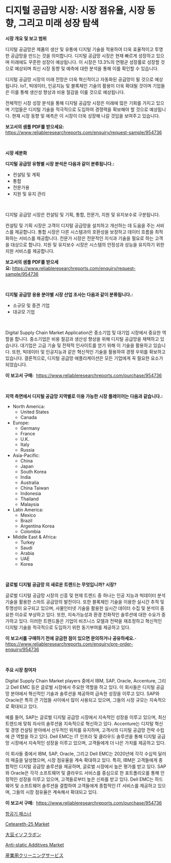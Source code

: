 <p><h1>디지털 공급망 시장: 시장 점유율, 시장 동향, 그리고 미래 성장 탐색</h1></p><p><strong>시장 개요 및 보고 범위</strong></p>
<p><p>디지털 공급망은 제품의 생산 및 유통에 디지털 기술을 적용하여 더욱 효율적이고 투명한 공급망을 만드는 것을 의미합니다. 디지털 공급망 시장은 현재 빠르게 성장하고 있으며 미래에도 꾸준한 성장이 예상됩니다. 이 시장은 13.3%의 연평균 성장률로 성장할 것으로 예상되며 최신 시장 동향 및 예측에 대한 분석을 통해 이를 확인할 수 있습니다.</p><p>디지털 공급망 시장의 미래 전망은 더욱 혁신적이고 자동화된 공급망이 될 것으로 예상됩니다. IoT, 빅데이터, 인공지능 및 블록체인 기술의 활용이 더욱 확대될 것이며 기업들은 이를 통해 생산성 향상과 비용 절감을 이룰 것으로 예상됩니다.</p><p>전체적인 시장 성장 분석을 통해 디지털 공급망 시장은 미래에 많은 기회를 가지고 있으며 기업들은 디지털 기술을 적극적으로 도입하여 경쟁력을 확보해야 할 것으로 예상됩니다. 현재 시장 동향 및 예측은 이 시장이 더욱 성장해 나갈 것임을 보여주고 있습니다.</p></p>
<p><strong>보고서의 샘플 PDF를 받으세요:</strong> <a href="https://www.reliableresearchreports.com/enquiry/request-sample/954736">https://www.reliableresearchreports.com/enquiry/request-sample/954736</a></p>
<p>&nbsp;</p>
<p><strong>시장 세분화</strong></p>
<p><strong>디지털 공급망 유형별 시장 분석은 다음과 같이 분류됩니다.:</strong></p>
<p><ul><li>컨설팅 및 계획</li><li>통합</li><li>전문가용</li><li>지원 및 유지 관리</li></ul></p>
<p>&nbsp;</p>
<p><p>디지털 공급망 시장은 컨설팅 및 기획, 통합, 전문가, 지원 및 유지보수로 구분됩니다. </p><p>컨설팅 및 기획 시장은 고객이 디지털 공급망을 설치하고 개선하는 데 도움을 주는 서비스를 제공합니다. 통합 시장은 다른 시스템과의 호환성을 보장하고 데이터 흐름을 최적화하는 서비스를 제공합니다. 전문가 시장은 전문적인 지식과 기술을 필요로 하는 고객을 대상으로 합니다. 지원 및 유지보수 시장은 시스템의 안정성과 성능을 유지하기 위한 지원 서비스를 제공합니다.</p></p>
<p><strong>보고서의 샘플 PDF를 받으세요:</strong>&nbsp;<a href="https://www.reliableresearchreports.com/enquiry/request-sample/954736">https://www.reliableresearchreports.com/enquiry/request-sample/954736</a></p>
<p>&nbsp;</p>
<p><strong> 디지털 공급망 응용 분야별 시장 산업 조사는 다음과 같이 분류됩니다.:</strong></p>
<p><ul><li>소규모 및 중견 기업</li><li>대규모 기업</li></ul></p>
<p>&nbsp;</p>
<p><p>Digital Supply Chain Market Application은 중소기업 및 대기업 시장에서 중요한 역할을 합니다. 중소기업은 비용 절감과 생산성 향상을 위해 디지털 공급망을 채택하고 있습니다. 대기업은 고급 기술 및 전략적 인사이트를 얻기 위해 이 기술을 활용하고 있습니다. 또한, 빅데이터 및 인공지능과 같은 혁신적인 기술을 활용하여 경쟁 우위를 확보하고 있습니다. 결론적으로, 디지털 공급망 애플리케이션은 모든 기업에게 꼭 필요한 요소가 되었습니다.</p></p>
<p><strong>이 보고서 구매:</strong>&nbsp; <a href="https://www.reliableresearchreports.com/purchase/954736">https://www.reliableresearchreports.com/purchase/954736</a></p>
<p>&nbsp;</p>
<p><strong>지역 측면에서 디지털 공급망 지역별로 이용 가능한 시장 플레이어는 다음과 같습니다.:</strong></p>
<p><ul>
    <li>
        North America:
        <ul>
            <li>United States</li>
            <li>Canada</li>
        </ul>
    </li>
    <li>
        Europe:
        <ul>
            <li>Germany</li>
            <li>France</li>
            <li>U.K.</li>
            <li>Italy</li>
            <li>Russia</li>
        </ul>
    </li>
    <li>
        Asia-Pacific:
        <ul>
            <li>China</li>
            <li>Japan</li>
            <li>South Korea</li>
            <li>India</li>
            <li>Australia</li>
            <li>China Taiwan</li>
            <li>Indonesia</li>
            <li>Thailand</li>
            <li>Malaysia</li>
        </ul>
    </li>
    <li>
        Latin America:
        <ul>
            <li>Mexico</li>
            <li>Brazil</li>
            <li>Argentina Korea</li>
            <li>Colombia</li>
        </ul>
    </li>
    <li>
        Middle East & Africa:
        <ul>
            <li>Turkey</li>
            <li>Saudi</li>
            <li>Arabia</li>
            <li>UAE</li>
            <li>Korea</li>
        </ul>
    </li>
    </ul></p>
<p>&nbsp;</p>
<p><strong>글로벌 디지털 공급망 의 새로운 트렌드는 무엇입니까? 시장?</strong></p>
<p><p>글로벌 디지털 공급망 시장의 신흥 및 현재 트렌드 중 하나는 인공 지능과 빅데이터 분석 기술을 활용한 스마트 공급망의 발전이다. 또한 블록체인 기술을 이용한 실시간 추적 및 투명성이 요구되고 있으며, 사물인터넷 기술을 활용한 실시간 데이터 수집 및 분석이 중요한 이슈로 부상하고 있다. 또한, 지속가능성과 환경 친화적인 솔루션에 대한 수요가 증가하고 있다. 이러한 트렌드들은 기업이 비즈니스 모델과 전략을 재조정하고 혁신적인 디지털 기술을 적극적으로 도입하기 위한 동기부여를 제공하고 있다.</p></p>
<p><strong>이 보고서를 구매하기 전에 궁금한 점이 있으면 문의하거나 공유하세요.</strong>- <a href="https://www.reliableresearchreports.com/enquiry/pre-order-enquiry/954736">https://www.reliableresearchreports.com/enquiry/pre-order-enquiry/954736</a></p>
<p>&nbsp;</p>
<p><strong>주요 시장 참여자</strong></p>
<p><p>Digital Supply Chain Market players 중에서 IBM, SAP, Oracle, Accenture, 그리고 Dell EMC 등은 글로벌 시장에서 주요한 역할을 하고 있다. 이 회사들은 디지털 공급망 분야에서 혁신적인 기술과 솔루션을 제공하여 급속한 성장을 이루고 있다. SAP와 Oracle은 특히 큰 기업들 사이에서 많이 사용되고 있으며, 그들의 시장 규모는 지속적으로 확대되고 있다.</p><p>예를 들어, SAP는 글로벌 디지털 공급망 시장에서 지속적인 성장을 이루고 있으며, 최신 트렌드에 맞춰 자사의 솔루션을 지속적으로 혁신하고 있다. Accenture는 디지털 혁신 및 경영 컨설팅 분야에서 선두적인 위치를 유지하며, 고객사의 디지털 공급망 전략 수립에 큰 역할을 하고 있다. Dell EMC는 IT 인프라 및 클라우드 솔루션을 통해 디지털 공급망 시장에서 지속적인 성장을 이루고 있으며, 고객들에게 더 나은 가치를 제공하고 있다.</p><p>이 회사들 중에서 IBM, SAP, Oracle, 그리고 Dell EMC는 2020년에 각각 수십억 달러의 매출을 달성했으며, 시장 점유율을 계속 확대하고 있다. 특히, IBM은 고객들에게 종합적인 디지털 공급망 솔루션을 제공하며, 글로벌 시장에서 높은 평가를 받고 있다. SAP와 Oracle은 각각 소프트웨어 및 클라우드 서비스를 중심으로 한 포트폴리오를 통해 안정적인 성장을 이루고 있으며, 고객들로부터 높은 신뢰를 받고 있다. Dell EMC는 하드웨어 및 소프트웨어 솔루션을 결합하여 고객들에게 종합적인 IT 서비스를 제공하고 있으며, 그들의 시장 점유율은 계속해서 확대되고 있다.</p></p>
<p><strong>이 보고서 구매:</strong>&nbsp;&nbsp;<a href="https://www.reliableresearchreports.com/purchase/954736">https://www.reliableresearchreports.com/purchase/954736</a></p>
<p><p><a href="https://medium.com/@trimekaschubertn3/%ED%95%AD%EA%B3%B5%EA%B8%B0-%EC%B2%B4%EA%B2%B0%EC%9E%AC-%EC%8B%9C%EC%9E%A5-%EA%B7%9C%EB%AA%A8-%EB%B0%8F-%EC%8B%9C%EC%9E%A5-%EB%8F%99%ED%96%A5-%EC%99%84%EC%A0%84%ED%95%9C-%EC%82%B0%EC%97%85-%EA%B0%9C%EC%9A%94-2024%EB%85%84%EB%B6%80%ED%84%B0-2031%EB%85%84%EA%B9%8C%EC%A7%80-2add964b22f2">항공기 패스너</a></p><p><a href="https://github.com/RoccoManning/Market-Research-Report-List-3/blob/main/ceteareth-25-market.md">Ceteareth-25 Market</a></p><p><a href="https://medium.com/@suysuyheng/%E5%A4%A7%E8%B1%86%E3%82%A4%E3%82%BD%E3%83%95%E3%83%A9%E3%83%9C%E3%83%B3%E3%81%AE%E5%B8%82%E5%A0%B4%E3%82%B7%E3%82%A7%E3%82%A2%E3%81%AE%E9%80%B2%E5%8C%96%E3%81%A8%E5%B8%82%E5%A0%B4%E6%88%90%E9%95%B7%E3%81%AE%E3%83%88%E3%83%AC%E3%83%B3%E3%83%89-2024%E5%B9%B4-2031%E5%B9%B4-5e9ac47adacb">大豆イソフラボン</a></p><p><a href="https://issuu.com/reportprime-2/docs/anti-static-additives-market-size-2030.pptx">Anti-static Additives Market</a></p><p><a href="https://github.com/oqxogxyvqe90775/Market-Research-Report-List-1/blob/main/3456510185306.md">産業用クリーニングサービス</a></p></p>
